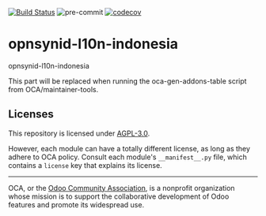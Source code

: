 [![Build Status](https://travis-ci.com/open-synergy/opnsynid-l10n-indonesia.svg?branch=8.0)](https://travis-ci.com/open-synergy/opnsynid-l10n-indonesia)
![pre-commit](https://github.com/open-synergy/opnsynid-l10n-indonesia/actions/workflows/pre-commit.yml/badge.svg)
[![codecov](https://codecov.io/gh/open-synergy/opnsynid-l10n-indonesia/branch/8.0/graph/badge.svg)](https://codecov.io/gh/open-synergy/opnsynid-l10n-indonesia)

<!-- /!\ do not modify above this line -->

# opnsynid-l10n-indonesia

opnsynid-l10n-indonesia

<!-- /!\ do not modify below this line -->

<!-- prettier-ignore-start -->

[//]: # (addons)

This part will be replaced when running the oca-gen-addons-table script from OCA/maintainer-tools.

[//]: # (end addons)

<!-- prettier-ignore-end -->

## Licenses

This repository is licensed under [AGPL-3.0](LICENSE).

However, each module can have a totally different license, as long as they adhere to OCA
policy. Consult each module's `__manifest__.py` file, which contains a `license` key
that explains its license.

----

OCA, or the [Odoo Community Association](http://odoo-community.org/), is a nonprofit
organization whose mission is to support the collaborative development of Odoo features
and promote its widespread use.
